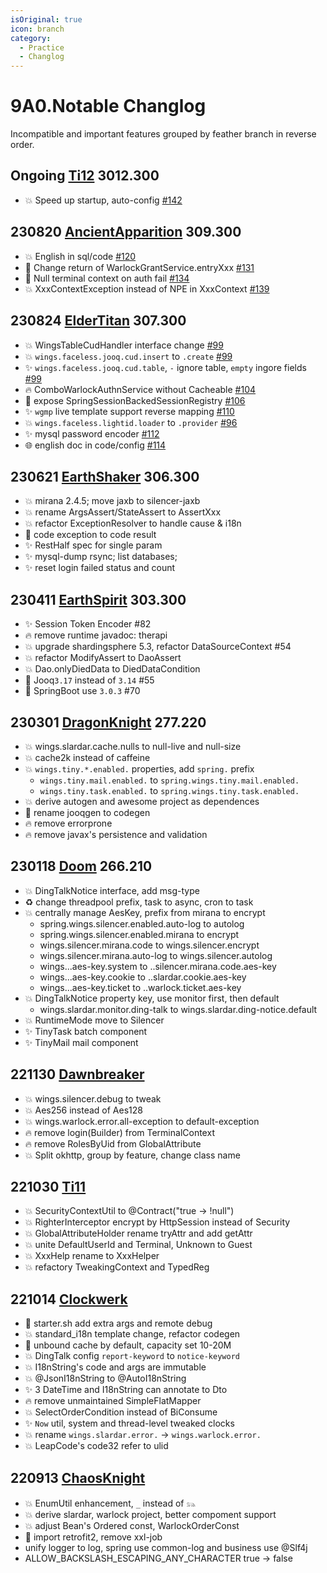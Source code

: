 ```yaml
---
isOriginal: true
icon: branch
category:
  - Practice
  - Changlog
---
```


# 9A0.Notable Changlog

Incompatible and important features grouped by feather branch in reverse order.

[Ti12]: https://github.com/trydofor/pro.fessional.wings/tree/feature/Ti12
[AncientApparition]: https://github.com/trydofor/pro.fessional.wings/tree/1b22fd7f02793673ef27187fdd7ca8f02671c4dd
[ElderTitan]: https://github.com/trydofor/pro.fessional.wings/tree/262d8f2423fc4e3b11df1fb6a633e6864624d9ed
[EarthShaker]: https://github.com/trydofor/pro.fessional.wings/tree/62d19e764b467e98056fc6409894c57f32f62bc6
[EarthSpirit]: https://github.com/trydofor/pro.fessional.wings/tree/11fac72e6e7376d95de7444cfb472f48e14d6643
[DragonKnight]: https://github.com/trydofor/pro.fessional.wings/tree/337162eb619aa57112c73c08c5ef1386d64e4d2b
[Doom]: https://github.com/trydofor/pro.fessional.wings/tree/2ed42921c0a460f5caf6144378ff1c927cc8d093
[Dawnbreaker]: https://github.com/trydofor/pro.fessional.wings/tree/7a681ea30f77399bfc8461b4d1249b45eea6e8e8
[Ti11]: https://github.com/trydofor/pro.fessional.wings/tree/760f545810420084733f7d8aa9390fdbb6b71246
[Clockwerk]: https://github.com/trydofor/pro.fessional.wings/tree/4ff27bf31299303956b5e63999a3183d2c474d36
[ChaosKnight]: https://github.com/trydofor/pro.fessional.wings/tree/731a61c9aea5f5c7bbc6a0ce69f379f14b85a0c9

## Ongoing [Ti12] 3012.300

* 💥 Speed up startup, auto-config [#142](https://github.com/trydofor/pro.fessional.wings/issues/142)

## 230820 [AncientApparition] 309.300

* 💥 English in sql/code [#120](https://github.com/trydofor/pro.fessional.wings/issues/120)
* 🐛 Change return of WarlockGrantService.entryXxx [#131](https://github.com/trydofor/pro.fessional.wings/issues/131)
* 🐛 Null terminal context on auth fail [#134](https://github.com/trydofor/pro.fessional.wings/issues/134)
* 💥 XxxContextException instead of NPE in XxxContext [#139](https://github.com/trydofor/pro.fessional.wings/issues/139)

## 230824 [ElderTitan] 307.300

* 💥 WingsTableCudHandler interface change [#99](https://github.com/trydofor/pro.fessional.wings/issues/99)
* 💥 `wings.faceless.jooq.cud.insert` to `.create` [#99](https://github.com/trydofor/pro.fessional.wings/issues/99)
* ✨ `wings.faceless.jooq.cud.table`, `-` ignore table, `empty` ingore fields [#99](https://github.com/trydofor/pro.fessional.wings/issues/99)
* 🔥 ComboWarlockAuthnService without Cacheable [#104](https://github.com/trydofor/pro.fessional.wings/issues/104)
* 🐛 expose SpringSessionBackedSessionRegistry [#106](https://github.com/trydofor/pro.fessional.wings/issues/106)
* ✨ `wgmp` live template support reverse mapping [#110](https://github.com/trydofor/pro.fessional.wings/issues/110)
* 💥 `wings.faceless.lightid.loader` to `.provider` [#96](https://github.com/trydofor/pro.fessional.wings/issues/96)
* ✨ mysql password encoder [#112](https://github.com/trydofor/pro.fessional.wings/issues/112)
* 🌐 english doc in code/config [#114](https://github.com/trydofor/pro.fessional.wings/issues/114)

## 230621 [EarthShaker] 306.300

* 💥 mirana 2.4.5; move jaxb to silencer-jaxb
* 💥 rename ArgsAssert/StateAssert to AssertXxx
* 💥 refactor ExceptionResolver to handle cause & i18n
* 🐛 code exception to code result
* ✨ RestHalf spec for single param
* ✨ mysql-dump rsync; list databases;
* ✨ reset login failed status and count

## 230411 [EarthSpirit] 303.300

* ✨ Session Token Encoder #82
* 🔥 remove runtime javadoc: therapi
* 💥 upgrade shardingsphere 5.3, refactor DataSourceContext #54
* 💥 refactor ModifyAssert to DaoAssert
* 💥 Dao.onlyDiedData to DiedDataCondition
* 📌 Jooq`3.17` instead of `3.14` #55
* 📌 SpringBoot use `3.0.3` #70

## 230301 [DragonKnight] 277.220

* 💥 wings.slardar.cache.nulls to null-live and null-size
* 💥 cache2k instead of caffeine
* 💥 `wings.tiny.*.enabled.` properties, add `spring.` prefix
  - `wings.tiny.mail.enabled.` to `spring.wings.tiny.mail.enabled.`
  - `wings.tiny.task.enabled.` to `spring.wings.tiny.task.enabled.`
* 💥 derive autogen and awesome project as dependences
* 🚚 rename jooqgen to codegen
* 🔥 remove errorprone
* 🔥 remove javax's persistence and validation

## 230118 [Doom] 266.210

* 💥 DingTalkNotice interface, add msg-type
* ♻️ change threadpool prefix, task to async, cron to task
* 💥 centrally manage AesKey, prefix from mirana to encrypt
  - spring.wings.silencer.enabled.auto-log to autolog
  - spring.wings.silencer.enabled.mirana to encrypt
  - wings.silencer.mirana.code to wings.silencer.encrypt
  - wings.silencer.mirana.auto-log to wings.silencer.autolog
  - wings...aes-key.system to ..silencer.mirana.code.aes-key
  - wings...aes-key.cookie to ..slardar.cookie.aes-key
  - wings...aes-key.ticket to ..warlock.ticket.aes-key
* 💥 DingTalkNotice property key, use monitor first, then default
  - wings.slardar.monitor.ding-talk to wings.slardar.ding-notice.default
* 💥 RuntimeMode move to Silencer
* ✨ TinyTask batch component
* ✨ TinyMail mail component

## 221130 [Dawnbreaker]

* 💥 wings.silencer.debug to tweak
* 💥 Aes256 instead of Aes128
* 💥 wings.warlock.error.all-exception to default-exception
* 🔥 remove login(Builder) from TerminalContext
* 🔥 remove RolesByUid from GlobalAttribute
* 💥 Split okhttp, group by feature, change class name

## 221030 [Ti11]

* 💥 SecurityContextUtil to @Contract("true -> !null")
* 💥 RighterInterceptor encrypt by HttpSession instead of Security
* 💥 GlobalAttributeHolder rename tryAttr and add getAttr
* 💥 unite DefaultUserId and Terminal, Unknown to Guest
* 💥 XxxHelp rename to XxxHelper
* 💥 refactory TweakingContext and TypedReg

## 221014 [Clockwerk]

* 🚀 starter.sh add extra args and remote debug
* 💥 standard_i18n template change, refactor codegen
* 🔧 unbound cache by default, capacity set 10-20M
* 💥 DingTalk config `report-keyword` to `notice-keyword`
* 💥 I18nString's code and args are immutable
* 💥 @JsonI18nString to @AutoI18nString
* ✨ 3 DateTime and I18nString can annotate to Dto
* 🔥 remove unmaintained SimpleFlatMapper
* 💥 SelectOrderCondition instead of BiConsume
* ✨ `Now` util, system and thread-level tweaked clocks
* 💥 rename `wings.slardar.error.` → `wings.warlock.error.`
* 💥 LeapCode's code32 refer to ulid

## 220913 [ChaosKnight]

* 💥 EnumUtil enhancement, `_` instead of `𓃬`
* 💥 derive slardar, warlock project, better compoment support
* 💥 adjust Bean's Ordered const, WarlockOrderConst
* 📌 import retrofit2, remove xxl-job
* unify logger to log, spring use common-log and business use @Slf4j
* ALLOW_BACKSLASH_ESCAPING_ANY_CHARACTER true → false
